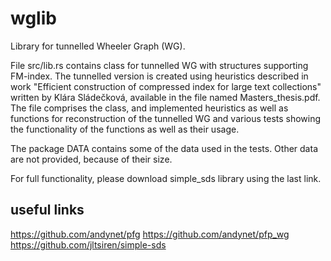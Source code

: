 # wglib
Library for tunnelled Wheeler Graph (WG).

File src/lib.rs contains class for tunnelled WG with structures supporting FM-index. The tunnelled version is created using heuristics described in work "Efficient construction of compressed index for large text collections" written by Klára Sládečková, available in the file named Masters_thesis.pdf. The file comprises the class, and implemented heuristics as well as functions for reconstruction of the tunnelled WG and various tests showing the functionality of the functions as well as their usage.

The package DATA contains some of the data used in the tests. Other data are not provided, because of their size.   

For full functionality, please download simple_sds library using the last link.

## useful links
https://github.com/andynet/pfg
https://github.com/andynet/pfp_wg
https://github.com/jltsiren/simple-sds

